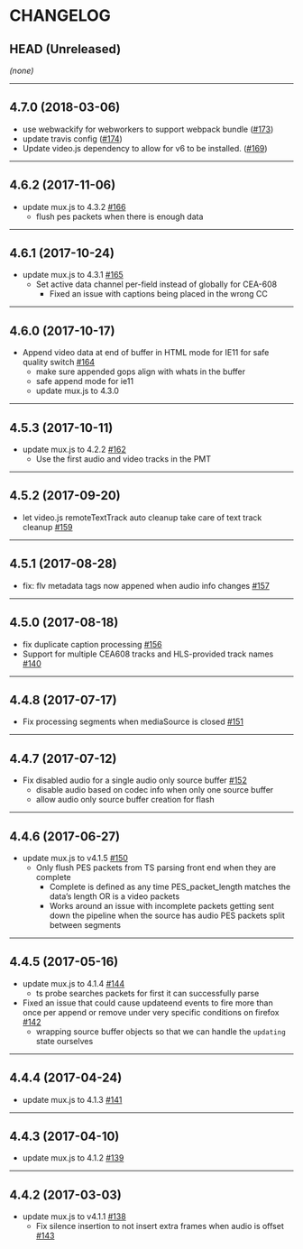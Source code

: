 CHANGELOG
=========

## HEAD (Unreleased)
_(none)_

--------------------
## 4.7.0 (2018-03-06)
* use webwackify for webworkers to support webpack bundle ([#173](https://github.com/videojs/videojs-contrib-media-sources/pull/173))
* update travis config ([#174](https://github.com/videojs/videojs-contrib-media-sources/pull/174))
* Update video.js dependency to allow for v6 to be installed. ([#169](https://github.com/videojs/videojs-contrib-media-sources/pull/169))

--------------------
## 4.6.2 (2017-11-06)
* update mux.js to 4.3.2 [#166](https://github.com/videojs/videojs-contrib-media-sources/pull/166)
  * flush pes packets when there is enough data

--------------------
## 4.6.1 (2017-10-24)
* update mux.js to 4.3.1 [#165](https://github.com/videojs/videojs-contrib-media-sources/pull/165)
  * Set active data channel per-field instead of globally for CEA-608
    * Fixed an issue with captions being placed in the wrong CC

--------------------
## 4.6.0 (2017-10-17)
* Append video data at end of buffer in HTML mode for IE11 for safe quality switch [#164](https://github.com/videojs/videojs-contrib-media-sources/pull/164)
  * make sure appended gops align with whats in the buffer
  * safe append mode for ie11
  * update mux.js to 4.3.0

--------------------
## 4.5.3 (2017-10-11)
* update mux.js to 4.2.2 [#162](https://github.com/videojs/videojs-contrib-media-sources/pull/162)
  * Use the first audio and video tracks in the PMT

--------------------
## 4.5.2 (2017-09-20)
* let video.js remoteTextTrack auto cleanup take care of text track cleanup [#159](https://github.com/videojs/videojs-contrib-media-sources/pull/159)

--------------------
## 4.5.1 (2017-08-28)
* fix: flv metadata tags now appened when audio info changes [#157](https://github.com/videojs/videojs-contrib-media-sources/pull/157)

--------------------
## 4.5.0 (2017-08-18)
* fix duplicate caption processing [#156](https://github.com/videojs/videojs-contrib-media-sources/pull/156)
* Support for multiple CEA608 tracks and HLS-provided track names [#140](https://github.com/videojs/videojs-contrib-media-sources/pull/140)

--------------------
## 4.4.8 (2017-07-17)
* Fix processing segments when mediaSource is closed [#151](https://github.com/videojs/videojs-contrib-media-sources/pull/151)

--------------------
## 4.4.7 (2017-07-12)
* Fix disabled audio for a single audio only source buffer [#152](https://github.com/videojs/videojs-contrib-media-sources/pull/152)
  * disable audio based on codec info when only one source buffer
  * allow audio only source buffer creation for flash

--------------------
## 4.4.6 (2017-06-27)
* update mux.js to v4.1.5 [#150](https://github.com/videojs/videojs-contrib-media-sources/pull/150)
  * Only flush PES packets from TS parsing front end when they are complete
    * Complete is defined as any time PES_packet_length matches the data’s length OR is a video packets
    * Works around an issue with incomplete packets getting sent down the pipeline when the source has audio PES packets split between segments

--------------------
## 4.4.5 (2017-05-16)
* update mux.js to 4.1.4 [#144](https://github.com/videojs/videojs-contrib-media-sources/pull/144)
  * ts probe searches packets for first it can successfully parse
* Fixed an issue that could cause updateend events to fire more than once per append or remove under very specific conditions on firefox [#142](https://github.com/videojs/videojs-contrib-media-sources/pull/142)
  * wrapping source buffer objects so that we can handle the `updating` state ourselves

--------------------
## 4.4.4 (2017-04-24)
* update mux.js to 4.1.3 [#141](https://github.com/videojs/videojs-contrib-media-sources/pull/141)

--------------------
## 4.4.3 (2017-04-10)
* update mux.js to 4.1.2 [#139](https://github.com/videojs/videojs-contrib-media-sources/pull/139)

--------------------
## 4.4.2 (2017-03-03)
* update mux.js to v4.1.1 [#138](https://github.com/videojs/videojs-contrib-media-sources/pull/138)
  * Fix silence insertion to not insert extra frames when audio is offset [#143](https://github.com/videojs/mux.js/pull/143)
